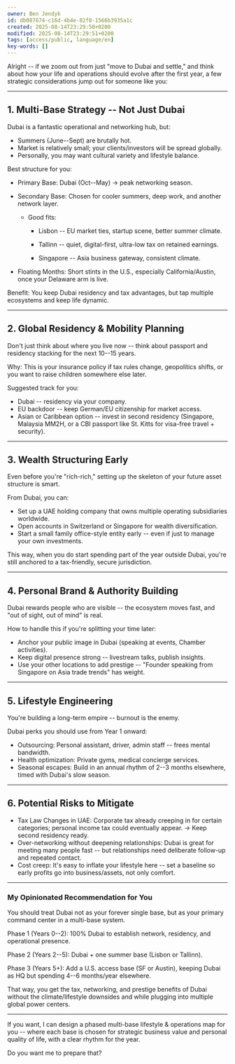 ```yaml
---
owner: Ben Jendyk
id: db087674-c16d-4b4e-82f8-1566b3935a1c
created: 2025-08-14T23:29:50+0200
modified: 2025-08-14T23:29:51+0200
tags: [access/public, language/en]
key-words: []
---
```


Alright -- if we zoom out from just "move to Dubai and settle," and think about how your life and operations should evolve after the first year, a few strategic considerations jump out for someone like you:
* * *

## 1. Multi-Base Strategy -- Not Just Dubai

  

Dubai is a fantastic operational and networking hub, but:

- Summers (June--Sept) are brutally hot.
- Market is relatively small; your clients/investors will be spread globally.
- Personally, you may want cultural variety and lifestyle balance.

  

Best structure for you:

- Primary Base: Dubai (Oct--May) → peak networking season.
- Secondary Base: Chosen for cooler summers, deep work, and another network layer.

    - Good fits:

        - Lisbon -- EU market ties, startup scene, better summer climate.

        - Tallinn -- quiet, digital-first, ultra-low tax on retained earnings.

        - Singapore -- Asia business gateway, consistent climate.
- Floating Months: Short stints in the U.S., especially California/Austin, once your Delaware arm is live.

  

Benefit: You keep Dubai residency and tax advantages, but tap multiple ecosystems and keep life dynamic.

* * *

## 2. Global Residency & Mobility Planning

  

Don't just think about where you live now -- think about passport and residency stacking for the next 10--15 years.

  

Why: This is your insurance policy if tax rules change, geopolitics shifts, or you want to raise children somewhere else later.

  

Suggested track for you:

- Dubai -- residency via your company.
- EU backdoor -- keep German/EU citizenship for market access.
- Asian or Caribbean option -- invest in second residency (Singapore, Malaysia MM2H, or a CBI passport like St. Kitts for visa-free travel + security).
* * *

## 3. Wealth Structuring Early

  

Even before you're "rich-rich," setting up the skeleton of your future asset structure is smart.

  

From Dubai, you can:

- Set up a UAE holding company that owns multiple operating subsidiaries worldwide.
- Open accounts in Switzerland or Singapore for wealth diversification.
- Start a small family office-style entity early -- even if just to manage your own investments.

  

This way, when you do start spending part of the year outside Dubai, you're still anchored to a tax-friendly, secure jurisdiction.

* * *

## 4. Personal Brand & Authority Building

  

Dubai rewards people who are visible -- the ecosystem moves fast, and "out of sight, out of mind" is real.

  

How to handle this if you're splitting your time later:

- Anchor your public image in Dubai (speaking at events, Chamber activities).
- Keep digital presence strong -- livestream talks, publish insights.
- Use your other locations to add prestige -- "Founder speaking from Singapore on Asia trade trends" has weight.
* * *

## 5. Lifestyle Engineering

  

You're building a long-term empire -- burnout is the enemy.

  

Dubai perks you should use from Year 1 onward:

- Outsourcing: Personal assistant, driver, admin staff -- frees mental bandwidth.
- Health optimization: Private gyms, medical concierge services.
- Seasonal escapes: Build in an annual rhythm of 2--3 months elsewhere, timed with Dubai's slow season.
* * *

## 6. Potential Risks to Mitigate

- Tax Law Changes in UAE: Corporate tax already creeping in for certain categories; personal income tax could eventually appear. → Keep second residency ready.
- Over-networking without deepening relationships: Dubai is great for meeting many people fast -- but relationships need deliberate follow-up and repeated contact.
- Cost creep: It's easy to inflate your lifestyle here -- set a baseline so early profits go into business/assets, not only comfort.
* * *

### My Opinionated Recommendation for You

  

You should treat Dubai not as your forever single base, but as your primary command center in a multi-base system.

  

Phase 1 (Years 0--2): 100% Dubai to establish network, residency, and operational presence.

Phase 2 (Years 2--5): Dubai + one summer base (Lisbon or Tallinn).

Phase 3 (Years 5+): Add a U.S. access base (SF or Austin), keeping Dubai as HQ but spending 4--6 months/year elsewhere.

  

That way, you get the tax, networking, and prestige benefits of Dubai without the climate/lifestyle downsides and while plugging into multiple global power centers.

* * *

If you want, I can design a phased multi-base lifestyle & operations map for you -- where each base is chosen for strategic business value and personal quality of life, with a clear rhythm for the year.

  

Do you want me to prepare that?
